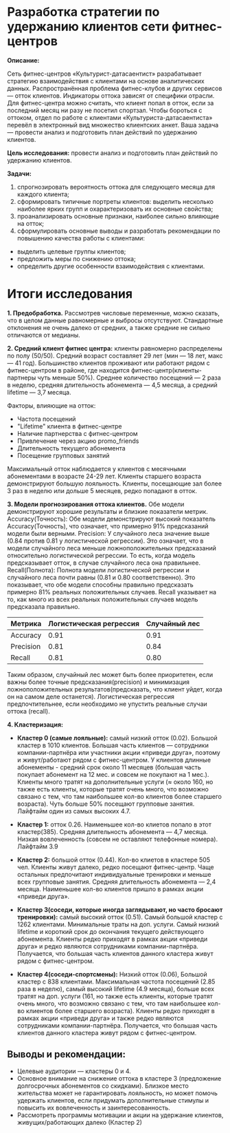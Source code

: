 # Разработка стратегии по удержанию клиентов сети фитнес-центров

**Описание:**

Сеть фитнес-центров «Культурист-датасаентист» разрабатывает стратегию взаимодействия с клиентами на основе аналитических данных. Распространённая проблема фитнес-клубов и других сервисов — отток клиентов. Индикаторы оттока зависят от специфики отрасли. Для фитнес-центра можно считать, что клиент попал в отток, если за последний месяц ни разу не посетил спортзал. Чтобы бороться с оттоком, отдел по работе с клиентами «Культуриста-датасаентиста» перевёл в электронный вид множество клиентских анкет. Ваша задача — провести анализ и подготовить план действий по удержанию клиентов.

**Цель исследования:** провести анализ и подготовить план действий по удержанию клиентов.

**Задачи:**

1. спрогнозировать вероятность оттока для следующего месяца для каждого клиента;
2. сформировать типичные портреты клиентов: выделить несколько наиболее ярких групп и охарактеризовать их основные свойства;
3. проанализировать основные признаки, наиболее сильно влияющие на отток;
4. сформулировать основные выводы и разработать рекомендации по повышению качества работы с клиентами:
- выделить целевые группы клиентов;
- предложить меры по снижению оттока;
- определить другие особенности взаимодействия с клиентами.

# Итоги исследования

**1. Предобработка.** Рассмотрев числовые переменные, можно сказать, что в целом данные равномерные и выбросы отсутствуют. Стандартные отклонения не очень далеко от средних, а также средние не сильно отличаются от медианы.

**2. Средний клиент фитнес центра:** клиенты равномерно распределены по полу (50/50). Средний возраст составляет 29 лет (мин — 18 лет, макс — 41 год). Большинство клиентов проживают или работают рядом с фитнес-центром в районе, где находится фитнес-центр(клиенты-партнеры чуть меньше 50%). Среднее количество посещений — 2 раза в неделю, средняя длительность абонемента — 4,5 месяца, а средний lifetime — 3,7 месяца.

Факторы, влияющие на отток:
- Частота посещений
- "Lifetime" клиента в фитнес-центре
- Наличие партнерства с фитнес-центром
- Привлечение через акцию promo_friends
- Длительность текущего абонемента
- Посещение групповых занятий

Максимальный отток наблюдается у клиентов с месячными абонементами в возрасте 24-29 лет. Клиенты старшего возраста демонстрируют большую лояльность. Клиенты, посещающие зал более 3 раз в неделю или дольше 5 месяцев, редко попадают в отток.

**3. Модели прогнозирования оттока клиентов.** Обе модели демонстрируют хорошие результаты и близкие показатели метрик. Accuracy(Точность): Обе модели демонстрируют высокий показатель Accuracy(Точность), что означает, что примерно 91% предсказаний модели были верными. Precision: У случайного леса значение выше (0.84 против 0.81 у логистической регрессии). Это означает, что в модели случайного леса меньше ложноположительных предсказаний относительно логистической регрессии. То есть, когда модель предсказывает отток, в случае случайного леса она правильнее. Recall(Полнота): Полнота модели логистической регрессии и случайного леса почти равны (0.81 и 0.80 соответственно). Это показывает, что обе модели способны правильно предсказать примерно 81% реальных положительных случаев. Recall указывает на то, как много из всех реальных положительных случаев модель предсказала правильно.

| Метрика               | Логистическая регрессия | Случайный лес |
|-----------------------|-------------------------|---------------|
| Accuracy              | 0.91                   | 0.91         |
| Precision             | 0.81                   | 0.84         |
| Recall                | 0.81                   | 0.80         |

Таким образом, случайный лес может быть более приоритетен, если важны более точные предсказания(precision) и минимизация ложноположительных результатов(предсказать, что клиент уйдет, когда он на самом деле останется). Логистическая регрессия предпочтительнее, если необходимо не упустить реальные случаи оттока (recall).


**4. Кластеризация:**

- **Кластер 0 (самые лояльные):** cамый низкий отток (0.02). Большой кластер в 1010 клиентов. Большая часть клиентов —  сотрудники компании-партнёра или участники акции «приведи друга», поэтому и живут/работают рядом с фитнес-центром. У клиентов длинные абонементы - средний срок около 11 месяцев (большая часть покупает абонемент на 12 мес. и совсем не покупают на 1 мес.). Клиенты много тратят на дополнительные услуги (≈ около 160, но также есть клиенты, которые тратят очень много, что возможно связано с тем, что там наибольшее кол-во клиентов более старшего возраста). Чуть больше 50% посещают групповые занятия. Лайфтайм один из самых высоких 4.7.

- **Кластер 1:** отток 0.26. Наименьшее кол-во клиетов попало в этот кластер(385). Средняя длительность абонемента — 4,7 месяца. Низкая вовлеченность (совсем не оставляют телефонные номера). Лайфтайм 3.9 

- **Кластер 2:** большой отток (0.44). Кол-во клиетов в кластере 505 чел. Клиенты живут далеко, редко посещают фитнес-центр. Чаще остальных предпочитают индивидуальные тренировки и меньше всех групповые занятия. Средняя длительность абонемента — 2,4 месяца. Наименьшее кол-во клиентов пришло в рамках акции «приведи друга».

- **Кластер 3(соседи, которые иногда заглядывают, но часто бросают тренировки):**
самый высокий отток (0.51). Самый большой кластер с 1262 клиентами. Минимальные траты на доп. услуги. Самый низкий lifetime и короткий срок до окончания текущего действующего абонемента. Клиенты редко приходят в рамках акции «приведи друга» и редко являются сотрудниками компании-партнёра. Получается, что большая часть клиентов данного кластера живут рядом с фитнес-центром.

- **Кластер 4(соседи-спортсмены):** Низкий отток (0.06), Большой кластер с 838 клиентами. Максимальная частота посещений (2.85 раза в неделю), самый высокий lifetime (4.9 месяца), больше всех тратят на доп. услуги (161, но также есть клиенты, которые тратят очень много, что возможно связано с тем, что там наибольшее кол-во клиентов более старшего возраста). Клиенты редко приходят в рамках акции «приведи друга» и также редко являются сотрудниками компании-партнёра. Получается, что большая часть клиентов данного кластера живут рядом с фитнес-центром.


## Выводы и рекомендации:

- Целевые аудитории — кластеры 0 и 4.
- Основное внимание на снижение оттока в кластере 3 (предложение долгосрочных абонементов со скидками). Близкое место жительства может не гарантировать лояльность, но может помочь удержать клиентов, если придумать дополнительные стимулы и повысить их вовлеченность и заинтересованность.
- Рассмотреть программы мотивации и акции на удержание клиентов, живущих/работающих далеко (Кластер 2)

